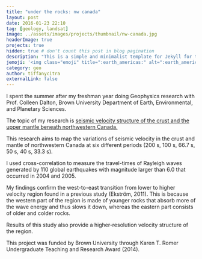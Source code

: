 ```yaml
---
title: "under the rocks: nw canada"
layout: post
date: 2016-01-23 22:10
tag: [geology, landsat]
image: ../assets/images/projects/thumbnail/nw-canada.jpg
headerImage: true
projects: true
hidden: true # don't count this post in blog pagination
description: "This is a simple and minimalist template for Jekyll for those who likes to eat noodles."
jemoji: '<img class="emoji" title=":earth_americas:" alt=":earth_americas:" src="https://assets-cdn.github.com/images/icons/emoji/unicode/1f30e.png" height="20" width="20" align="absmiddle">'
category: geo
author: tiffanycitra
externalLink: false
---
```


I spent the summer after my freshman year doing Geophysics research with Prof. Colleen Dalton, Brown University Department of Earth, Environmental, and Planetary Sciences.

The topic of my research is [seismic velocity structure of the crust and the upper mantle beneath northwestern Canada.](https://repository.library.brown.edu/studio/item/bdr:381030/)

This research aims to map the variations of seismic velocity in the crust and mantle of northwestern Canada at six different periods (200 s, 100 s, 66.7 s, 50 s, 40 s, 33.3 s).

I used cross-correlation to measure the travel-times of Rayleigh waves generated by 110 global earthquakes with magnitude larger than 6.0 that occurred in 2004 and 2005.

My findings confirm the west-to-east transition from lower to higher velocity region found in a previous study (Ekström, 2011). This is because the western part of the region is made of younger rocks that absorb more of the wave energy and thus slows it down, whereas the eastern part consists of older and colder rocks.

Results of this study also provide a higher-resolution velocity structure of the region.

This project was funded by Brown University through Karen T. Romer Undergraduate Teaching and Research Award (2014).
